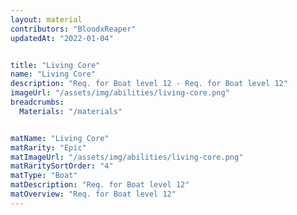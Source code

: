 ```yaml
---
layout: material
contributors: "BloodxReaper"
updatedAt: "2022-01-04"


title: "Living Core"
name: "Living Core"
description: "Req. for Boat level 12 - Req. for Boat level 12"
imageUrl: "/assets/img/abilities/living-core.png"
breadcrumbs:
  Materials: "/materials"


matName: "Living Core"
matRarity: "Epic"
matImageUrl: "/assets/img/abilities/living-core.png"
matRaritySortOrder: "4"
matType: "Boat"
matDescription: "Req. for Boat level 12"
matOverview: "Req. for Boat level 12"
---
```



